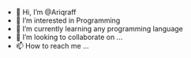- 👋 Hi, I’m @Ariqraff
- 👀 I’m interested in Programming
- 🌱 I’m currently learning any programming language
- 💞️ I’m looking to collaborate on ...
- 📫 How to reach me ...

<!---
Ariqraff/Ariqraff is a ✨ special ✨ repository because its `README.md` (this file) appears on your GitHub profile.
You can click the Preview link to take a look at your changes.
--->

